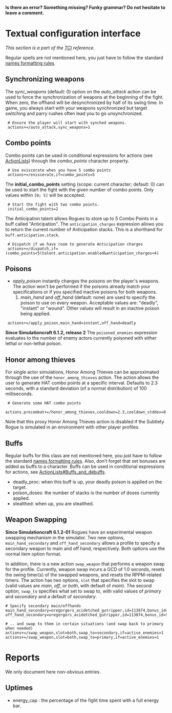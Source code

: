 **Is there an error? Something missing? Funky grammar? Do not hesitate to leave a comment.**



# Textual configuration interface
_This section is a part of the [TCI](TextualConfigurationInterface) reference._

Regular spells are not mentioned here, you just have to follow the standard [names formatting rules](TextualConfigurationInterface#Names_formatting).

## Synchronizing weapons
The _sync\_weapons_ (default: 0) option on the _auto\_attack_ action can be used to force the synchronization of weapons at the beginning of the fight. When zero, the offhand will be desynchronized by half of its swing time. In game, you always start with your weapons synchronized but target switching and parry rushes often lead you to go unsynchronized.
```
 # Ensure the player will start with synched weapons.
 actions+=/auto_attack,sync_weapons=1
```

## Combo points
Combo points can be used in conditional expressions for actions (see [ActionLists](ActionLists)) through the _combo\_points_ character property.
```
 # Use eviscerate when you have 5 combo points
 actions+=/eviscerate,if=combo_points=5
```

The **initial\_combo\_points** setting (scope: current character; default: 0) can be used to start the fight with the given number of combo points. Only values within `[0; 5]` will be accepted.
```
 # Start the fight with two combo points.
 initial_combo_points=2
```

The Anticipation talent allows Rogues to store up to 5 Combo Points in a buff called "Anticipation". The `anticipation_charges` expression allows you to return the current number of Anticipation stacks. This is a shorthand for `buff.anticipation.stack`.
```
 # Dispatch if we have room to generate Anticipation charges
 actions+=/dispatch,if=(combo_points<5(talent.anticipation.enabled&anticipation_charges<4)
```

## Poisons
  * _apply\_poison_ instantly changes the poisons on the player's weapons. The action won't be performed if the poisons already match your specifications or if you specified inactive poisons for both weapons.
    1. _main\_hand_ and _off\_hand_ (default: none) are used to specify the poison to use on every weapon. Acceptable values are: "deadly", "instant" or "wound". Other values will result in an inactive poison being applied.
```
 actions+=/apply_poison,main_hand=instant,off_hand=deadly
```

**Since Simulationcraft 6.1.2, release 2** The `poisoned_enemies` expression evaluates to the number of enemy actors currently poisoned with either lethal or non-lethal poison.

## Honor among thieves
For single actor simulations, Honor Among Thieves can be approximated through the use of the `honor_among_thieves` action. The action allows the user to generate HAT combo points at a specific interval. Defaults to 2.3 seconds, with a standard deviation (of a normal distribution) of 100 milliseconds.
```
 # Generate some HAT combo points
 actions.precombat+=/honor_among_thieves,cooldown=2.3,cooldown_stddev=0.1
```
Note that this proxy Honor Among Thieves action is disabled if the Subtlety Rogue is simulated in an environment with other player profiles.

## Buffs
Regular buffs for this class are not mentioned here, you just have to follow the standard [names formatting rules](TextualConfigurationInterface#Names_formatting.md). Also, don't forget that set bonuses are added as buffs to a character. Buffs can be used in conditional expressions for actions, see [ActionLists#Buffs\_and\_debuffs](ActionLists#Buffs_and_debuffs).

  * deadly\_proc: when this buff is up, your deadly poison is applied on the target.
  * poison\_doses: the number of stacks is the number of doses currently applied.
  * stealthed: when up, you are stealthed.

## Weapon Swapping

**Since Simulationcraft 6.1.2-01** Rogues have an experimental weapon swapping mechanism in the simulator. Two new options, `main_hand_secondary` and `off_hand_secondary` allows a profile to specify a secondary weapon to main and off hand, respectively. Both options use the normal item option format.

In addition, there is a new action `swap_weapon` that performs a weapon swap for the profile. Currently, weapon swap incurs a GCD of 1.0 seconds, resets the swing timer(s) of the swapped weapons, and resets the RPPM-related timers. The action has two options, `slot` that specifies the slot to swap (valid values are _main_, _off_, or _both_, with default of _main_). The second option, `swap_to` specifies what set to swap to, with valid values of _primary_ and _secondary_ and a default of _secondary_.

```
# Specify secondary main/offhands
main_hand_secondary=oregorgers_acidetched_gutripper,id=113874,bonus_id=567,enchant=mark_of_the_thunderlord
off_hand_secondary=oregorgers_acidetched_gutripper,id=113874,bonus_id=567,enchant=mark_of_the_thunderlord

# .. and swap to them in certain situations (and swap back to primary when needed)
actions+=/swap_weapon,slot=both,swap_to=secondary,if=active_enemies>1
actions+=/swap_weapon,slot=both,swap_to=primary,if=active_enemies=1
```

# Reports
We only document here non-obvious entries.

## Uptimes
  * energy\_cap : the percentage of the fight time spent with a full energy bar.